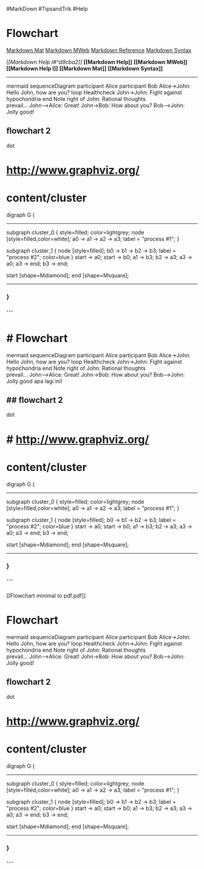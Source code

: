 #MarkDown #TipsandTrik #Help
# Flowchart 

[Markdown Mat](Markdown%20Mat.md)
[Markdown MWeb](Markdown%20MWeb.md)
[Markdown Reference](Markdown%20Reference.md)
[Markdown Syntax](Markdown%20Syntax.md)

*[[Markdown Help I#^d9cba2]]*
**[[Markdown Help]]**
**[[Markdown MWeb]]**
**[[Markdown Help I]]**
**[[Markdown Mat]]**
**[[Markdown Syntax]]**

-----------

 mermaid sequenceDiagram participant Alice participant Bob Alice->John: Hello John, how are you? loop Healthcheck John->John: Fight against hypochondria end Note right of John: Rational thoughts <br/>prevail... John-->Alice: Great! John->Bob: How about you? Bob-->John: Jolly good!  

## flowchart 2 

 dot 

# http://www.graphviz.org/ 

# content/cluster 

 digraph G { 

---

subgraph cluster_0 { style=filled; color=lightgrey; node [style=filled,color=white]; a0 -> a1 -> a2 -> a3; label = "process #1"; } 

subgraph cluster_1 { node [style=filled]; b0 -> b1 -> b2 -> b3; label = "process #2"; color=blue } start -> a0; start -> b0; a1 -> b3; b2 -> a3; a3 -> a0; a3 -> end; b3 -> end; 

start [shape=Mdiamond]; end [shape=Msquare]; 

---

### } 

### ``` 



# # Flowchart 

 mermaid sequenceDiagram participant Alice participant Bob Alice->John: Hello John, how are you? loop Healthcheck John->John: Fight against hypochondria end Note right of John: Rational thoughts <br/>prevail... John-->Alice: Great! John->Bob: How about you? Bob-->John: Jolly good apa lagi ini!  

## ## flowchart 2 

 dot 

# # http://www.graphviz.org/ 

# content/cluster 

 digraph G { 

---

subgraph cluster_0 { style=filled; color=lightgrey; node [style=filled,color=white]; a0 -> a1 -> a2 -> a3; label = "process #1"; } 

subgraph cluster_1 { node [style=filled]; b0 -> b1 -> b2 -> b3; label = "process #2"; color=blue } start -> a0; start -> b0; a1 -> b3; b2 -> a3; a3 -> a0; a3 -> end; b3 -> end; 

start [shape=Mdiamond]; end [shape=Msquare]; 

---

### } 

### ``` 

[[Flowchart minimal to pdf.pdf]]

# Flowchart 

 mermaid sequenceDiagram participant Alice participant Bob Alice->John: Hello John, how are you? loop Healthcheck John->John: Fight against hypochondria end Note right of John: Rational thoughts <br/>prevail... John-->Alice: Great! John->Bob: How about you? Bob-->John: Jolly good!  

## flowchart 2 

 dot 

# http://www.graphviz.org/ 

# content/cluster 

 digraph G { 

---

subgraph cluster_0 { style=filled; color=lightgrey; node [style=filled,color=white]; a0 -> a1 -> a2 -> a3; label = "process #1"; } 

subgraph cluster_1 { node [style=filled]; b0 -> b1 -> b2 -> b3; label = "process #2"; color=blue } start -> a0; start -> b0; a1 -> b3; b2 -> a3; a3 -> a0; a3 -> end; b3 -> end; 

start [shape=Mdiamond]; end [shape=Msquare]; 

---

### } 

### ``` 

